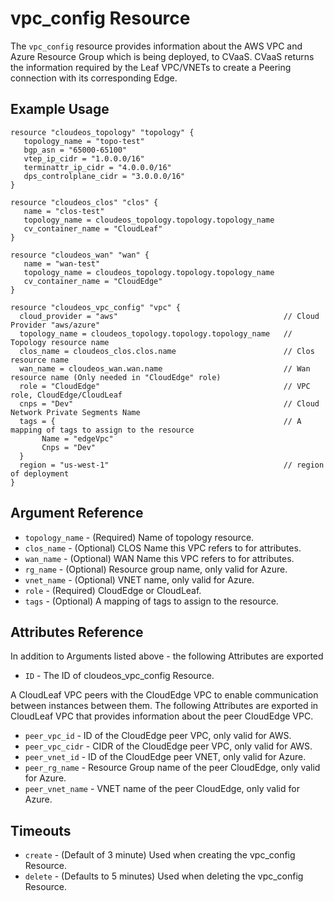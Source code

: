 # vpc_config Resource

The `vpc_config` resource provides information about the AWS VPC and Azure Resource Group which is being deployed, to CVaaS. 
CVaaS returns the information required by the Leaf VPC/VNETs to create a Peering connection with its corresponding Edge.

## Example Usage

```hcl
resource "cloudeos_topology" "topology" {
   topology_name = "topo-test"
   bgp_asn = "65000-65100"
   vtep_ip_cidr = "1.0.0.0/16"
   terminattr_ip_cidr = "4.0.0.0/16"
   dps_controlplane_cidr = "3.0.0.0/16"
}

resource "cloudeos_clos" "clos" {
   name = "clos-test"
   topology_name = cloudeos_topology.topology.topology_name
   cv_container_name = "CloudLeaf"
}

resource "cloudeos_wan" "wan" {
   name = "wan-test"
   topology_name = cloudeos_topology.topology.topology_name
   cv_container_name = "CloudEdge"
}

resource "cloudeos_vpc_config" "vpc" {
  cloud_provider = "aws"                                     // Cloud Provider "aws/azure"
  topology_name = cloudeos_topology.topology.topology_name   // Topology resource name
  clos_name = cloudeos_clos.clos.name                        // Clos resource name
  wan_name = cloudeos_wan.wan.name                           // Wan resource name (Only needed in "CloudEdge" role)
  role = "CloudEdge"                                         // VPC role, CloudEdge/CloudLeaf
  cnps = "Dev"                                               // Cloud Network Private Segments Name
  tags = {                                                   // A mapping of tags to assign to the resource
       Name = "edgeVpc"
       Cnps = "Dev"
  }
  region = "us-west-1"                                       // region of deployment
}
```

## Argument Reference

* `topology_name` - (Required) Name of topology resource.
* `clos_name` - (Optional) CLOS Name this VPC refers to for attributes.
* `wan_name` - (Optional) WAN Name this VPC refers to for attributes.
* `rg_name` - (Optional) Resource group name, only valid for Azure.
* `vnet_name` - (Optional) VNET name, only valid for Azure.
* `role` - (Required) CloudEdge or CloudLeaf.
* `tags` - (Optional) A mapping of tags to assign to the resource.

## Attributes Reference

In addition to Arguments listed above - the following Attributes are exported

* `ID` - The ID of cloudeos_vpc_config Resource.

A CloudLeaf VPC peers with the CloudEdge VPC to enable communication between instances between them.
The following Attributes are exported in CloudLeaf VPC that provides information about the peer CloudEdge VPC.

* `peer_vpc_id` - ID of the CloudEdge peer VPC, only valid for AWS.
* `peer_vpc_cidr` - CIDR of the CloudEdge peer VPC, only valid for AWS.
* `peer_vnet_id` - ID of the CloudEdge peer VNET, only valid for Azure.
* `peer_rg_name` - Resource Group name of the peer CloudEdge, only valid for Azure.
* `peer_vnet_name` - VNET name of the peer CloudEdge, only valid for Azure.

## Timeouts

* `create` - (Default of 3 minute) Used when creating the vpc_config Resource.
* `delete` - (Defaults to 5 minutes) Used when deleting the vpc_config Resource.